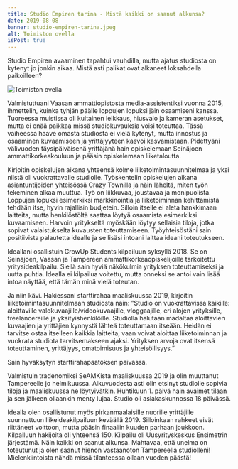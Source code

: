 ```yaml
---
title: Studio Empiren tarina - Mistä kaikki on saanut alkunsa?
date: 2019-08-08
banner: studio-empiren-tarina.jpeg
alt: Toimiston ovella
isPost: true
---
```

Studio Empiren avaaminen tapahtui vauhdilla, mutta ajatus studiosta on kytenyt jo jonkin aikaa. Mistä asti palikat
ovat alkaneet loksahdella paikoilleen?

![Toimiston ovella](/uploads/studio-empiren-tarina.jpeg "Toimiston ovella")

Valmistuttuani Vaasan ammattiopistosta media-assistentiksi vuonna 2015, ihmettelin, kuinka tyhjän päälle loppujen
lopuksi jäin osaamiseni kanssa. Tuoreessa muistissa oli kultainen leikkaus, hiusvalo ja kameran asetukset, mutta ei
enää paikkaa missä studiokuvauksia voisi  toteuttaa. Tässä vaiheessa haave omasta studiosta ei vielä kytenyt, mutta
innostus ja osaaminen kuvaamiseen ja yrittäjyyteen kasvoi kasvamistaan. Pidettyäni välivuoden täysipäiväisenä
yrittäjänä hain opiskelemaan Seinäjoen ammattikorkeakouluun ja pääsin opiskelemaan liiketaloutta.


Kirjoitin opiskelujen aikana yhteensä kolme liiketoimintasuunnitelmaa ja yksi niistä oli vuokrattavalle studiolle.
Työskentelin opiskelujen aikana asiantuntijoiden yhteisössä Crazy Townilla ja näin läheltä, miten työn tekeminen alkaa
muuttua. Työ on liikkuvaa, joustavaa ja monipuolista. Loppujen lopuksi esimerkiksi markkinointia ja liiketoiminnan
kehittämistä tehdään itse, hyvin rajallisin budjetein. Silloin itselle ei aleta hankkimaan laitteita, mutta
henkilöstöltä saattaa löytyä osaamista esimerkiksi kuvaamiseen. Harvoin yritykseltä myöskään löytyy sellaisia tiloja,
jotka sopivat valaistukselta kuvausten toteuttamiseen. Työyhteisöstäni sain positiivista palautetta idealle ja se lisäsi
intoani laittaa ideani toteutukseen.


Ideallani osallistuin GrowUp Students kilpailuun syksyllä 2018. Se on Seinäjoen, Vaasan ja Tampereen
ammattikorkeaopiskelijoille tarkoitettu yritysideakilpailu. Siellä sain hyviä näkökulmia yrityksen toteuttamiseksi
ja uutta puhtia. Idealla ei kilpailua voitettu, mutta onneksi se antoi vain lisää intoa näyttää,
että tämän minä vielä toteutan.


Ja niin kävi. Hakiessani starttirahaa maaliskuussa 2019, kirjoitin liiketoimintasuunnitelmaan studiosta näin:
”Studio on vuokrattavissa kaikille: aloittaville valokuvaajille/videokuvaajille, vloggaajille, eri alojen yrityksille,
freelancereille ja yksityishenkilöille. Studiolla halutaan madaltaa aloittavien kuvaajien ja yrittäjien kynnystä
lähteä toteuttamaan itseään. Heidän ei tarvitse ostaa itselleen kaikkia laitteita, vaan voivat aloittaa liiketoiminnan
ja vuokrata studiota tarvitsemakseen ajaksi. Yrityksen arvoja ovat itsensä toteuttaminen, yrittäjyys, omatoimisuus ja
yhteisöllisyys.”


Sain hyväksytyn starttirahapäätöksen päivässä.


Valmistuin tradenomiksi SeAMKista maaliskuussa 2019 ja olin muuttanut Tampereelle jo helmikuussa. Alkuvuodesta asti
olin etsinyt studiolle sopivia tiloja ja maaliskuussa ne löytyivätkin. Huhtikuun 1. päivä hain avaimet tilaan ja sen
jälkeen ollaankin menty lujaa. Studio oli asiakaskunnossa 18 päivässä.


Idealla olen osallistunut myös pirkanmaalaisille nuorille yrittäjille suunnattuun liikeideakilpailuun keväällä 2019.
Silloinkaan rahkeet eivät riittäneet voittoon, mutta pääsin finaaliin kuuden parhaan joukkoon. Kilpailuun hakijoita
oli yhteensä 150. Kilpailu oli Uusyrityskeskus Ensimetrin järjestämä.
Näin kaikki on saanut alkunsa. Mahtavaa, että unelma on toteutunut ja olen saanut hienon vastaanoton Tampereella
studiolleni! Mielenkiintoista nähdä missä tilanteessa ollaan vuoden päästä!
